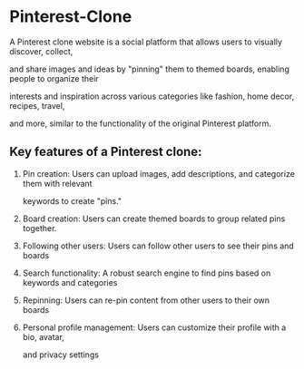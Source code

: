 # Pinterest-Clone

A Pinterest clone website is a social platform that allows users to visually discover, collect, 

and share images and ideas by "pinning" them to themed boards, enabling people to organize their 

interests and inspiration across various categories like fashion, home decor, recipes, travel, 

and more, similar to the functionality of the original Pinterest platform. 


## Key features of a Pinterest clone:

1. Pin creation: Users can upload images, add descriptions, and categorize them with relevant
  
   keywords to create "pins."
   
2. Board creation: Users can create themed boards to group related pins together.
   
3. Following other users: Users can follow other users to see their pins and boards
   
4. Search functionality: A robust search engine to find pins based on keywords and categories 

5. Repinning: Users can re-pin content from other users to their own boards 

6. Personal profile management: Users can customize their profile with a bio, avatar,

    and privacy settings 
